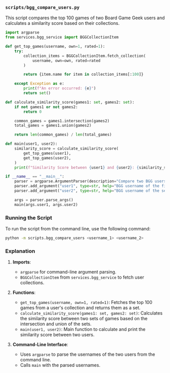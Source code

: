 ### `scripts/bgg_compare_users.py`

This script compares the top 100 games of two Board Game Geek users and calculates a similarity score based on their collections.

```python
import argparse
from services.bgg_service import BGGCollectionItem

def get_top_games(username, own=1, rated=1):
    try:
        collection_items = BGGCollectionItem.fetch_collection(
            username, own=own, rated=rated
        )

        return {item.name for item in collection_items[:100]}

    except Exception as e:
        print(f"An error occurred: {e}")
        return set()

def calculate_similarity_score(games1: set, games2: set):
    if not games1 or not games2:
        return 0

    common_games = games1.intersection(games2)
    total_games = games1.union(games2)

    return len(common_games) / len(total_games)

def main(user1, user2):
    similarity_score = calculate_similarity_score(
        get_top_games(user1),
        get_top_games(user2),
    )
    print(f"Similarity Score between {user1} and {user2}: {similarity_score:.2f}")

if __name__ == "__main__":
    parser = argparse.ArgumentParser(description="Compare two BGG users' game tastes.")
    parser.add_argument("user1", type=str, help="BGG username of the first user.")
    parser.add_argument("user2", type=str, help="BGG username of the second user.")

    args = parser.parse_args()
    main(args.user1, args.user2)
```

### Running the Script

To run the script from the command line, use the following command:

```bash
python -m scripts.bgg_compare_users <username_1> <username_2>
```

### Explanation

1. **Imports**:
   - `argparse` for command-line argument parsing.
   - `BGGCollectionItem` from `services.bgg_service` to fetch user collections.

2. **Functions**:
   - `get_top_games(username, own=1, rated=1)`: Fetches the top 100 games from a user's collection and returns them as a set.
   - `calculate_similarity_score(games1: set, games2: set)`: Calculates the similarity score between two sets of games based on the intersection and union of the sets.
   - `main(user1, user2)`: Main function to calculate and print the similarity score between two users.

3. **Command-Line Interface**:
   - Uses `argparse` to parse the usernames of the two users from the command line.
   - Calls `main` with the parsed usernames.
